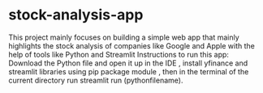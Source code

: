 # stock-analysis-app
This project mainly focuses on building a simple web app that mainly highlights the stock analysis of companies like Google and Apple with the help of tools like Python and Streamlit
Instructions to run this app:
Download the Python file and open it up in the IDE , install yfinance and streamlit libraries using pip package module , then in the terminal of the current directory run  streamlit run (pythonfilename).
